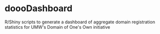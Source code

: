 # doooDashboard
R/Shiny scripts to generate a dashboard of aggregate domain registration statistics for UMW's Domain of One's Own initiative
